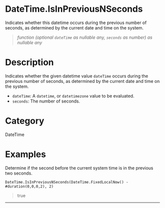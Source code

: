 # DateTime.IsInPreviousNSeconds
Indicates whether this datetime occurs during the previous number of seconds, as determined by the current date and time on the system.
> _function (optional <code>dateTime</code> as nullable any, <code>seconds</code> as number) as nullable any_

# Description 
Indicates whether the given datetime value <code>dateTime</code> occurs during the previous number of seconds, as determined by the current date and time on the system.
      <ul>
      <li><code>dateTime</code>: A <code>datetime</code>, or <code>datetimezone</code> value to be evaluated.</li>
      <li><code>seconds</code>: The number of seconds.</li>
      </ul>
# Category 
DateTime
# Examples 
Determine if the second before the current system time is in the previous two seconds.
```
DateTime.IsInPreviousNSeconds(DateTime.FixedLocalNow() - #duration(0,0,0,2), 2)
```
> true
***
